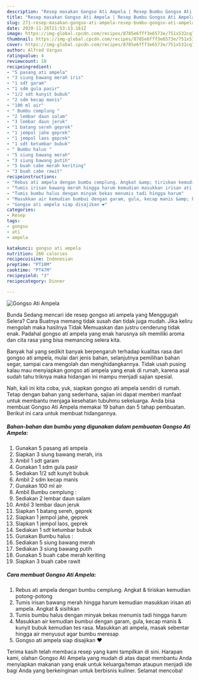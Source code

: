 ```yaml
---
description: "Resep masakan Gongso Ati Ampela | Resep Bumbu Gongso Ati Ampela Yang Lezat"
title: "Resep masakan Gongso Ati Ampela | Resep Bumbu Gongso Ati Ampela Yang Lezat"
slug: 271-resep-masakan-gongso-ati-ampela-resep-bumbu-gongso-ati-ampela-yang-lezat
date: 2020-11-26T21:53:13.161Z
image: https://img-global.cpcdn.com/recipes/8785e6fff3e6573e/751x532cq70/gongso-ati-ampela-foto-resep-utama.jpg
thumbnail: https://img-global.cpcdn.com/recipes/8785e6fff3e6573e/751x532cq70/gongso-ati-ampela-foto-resep-utama.jpg
cover: https://img-global.cpcdn.com/recipes/8785e6fff3e6573e/751x532cq70/gongso-ati-ampela-foto-resep-utama.jpg
author: Alfred Vargas
ratingvalue: 4
reviewcount: 10
recipeingredient:
- "5 pasang ati ampela"
- "3 siung bawang merah iris"
- "1 sdt garam"
- "1 sdm gula pasir"
- "1/2 sdt kunyit bubuk"
- "2 sdm kecap manis"
- "100 ml air"
- " Bumbu cemplung "
- "2 lembar daun salam"
- "3 lembar daun jeruk"
- "1 batang sereh geprek"
- "1 jempol jahe geprek"
- "1 jempol laos geprek"
- "1 sdt ketumbar bubuk"
- " Bumbu halus "
- "5 siung bawang merah"
- "3 siung bawang putih"
- "5 buah cabe merah keriting"
- "3 buah cabe rawit"
recipeinstructions:
- "Rebus ati ampela dengan bumbu cemplung. Angkat &amp; tiriskan kemudian potong-potong"
- "Tumis irisan bawang merah hingga harum kemudian masukkan irisan ati ampela. Angkat &amp; sisihkan"
- "Tumis bumbu halus dengan minyak bekas menumis tadi hingga harum"
- "Masukkan air kemudian bumbui dengan garam, gula, kecap manis &amp; kunyit bubuk kemudian tes rasa. Masukkan ati ampela, masak sebentar hingga air menyusut agar bumbu meresap"
- "Gongso ati ampela siap disajikan ❤"
categories:
- Resep
tags:
- gongso
- ati
- ampela

katakunci: gongso ati ampela 
nutrition: 260 calories
recipecuisine: Indonesian
preptime: "PT10M"
cooktime: "PT47M"
recipeyield: "3"
recipecategory: Dinner

---
```



![Gongso Ati Ampela](https://img-global.cpcdn.com/recipes/8785e6fff3e6573e/751x532cq70/gongso-ati-ampela-foto-resep-utama.jpg)

Bunda Sedang mencari ide resep gongso ati ampela yang Menggugah Selera? Cara Buatnya memang tidak susah dan tidak juga mudah. Jika keliru mengolah maka hasilnya Tidak Memuaskan dan justru cenderung tidak enak. Padahal gongso ati ampela yang enak harusnya sih memiliki aroma dan cita rasa yang bisa memancing selera kita.

Banyak hal yang sedikit banyak berpengaruh terhadap kualitas rasa dari gongso ati ampela, mulai dari jenis bahan, selanjutnya pemilihan bahan segar, sampai cara mengolah dan menghidangkannya. Tidak usah pusing kalau mau menyiapkan gongso ati ampela yang enak di rumah, karena asal sudah tahu triknya maka hidangan ini mampu menjadi sajian spesial.




Nah, kali ini kita coba, yuk, siapkan gongso ati ampela sendiri di rumah. Tetap dengan bahan yang sederhana, sajian ini dapat memberi manfaat untuk membantu menjaga kesehatan tubuhmu sekeluarga. Anda bisa membuat Gongso Ati Ampela memakai 19 bahan dan 5 tahap pembuatan. Berikut ini cara untuk membuat hidangannya.

<!--inarticleads1-->

##### Bahan-bahan dan bumbu yang digunakan dalam pembuatan Gongso Ati Ampela:

1. Gunakan 5 pasang ati ampela
1. Siapkan 3 siung bawang merah, iris
1. Ambil 1 sdt garam
1. Gunakan 1 sdm gula pasir
1. Sediakan 1/2 sdt kunyit bubuk
1. Ambil 2 sdm kecap manis
1. Gunakan 100 ml air
1. Ambil  Bumbu cemplung :
1. Sediakan 2 lembar daun salam
1. Ambil 3 lembar daun jeruk
1. Siapkan 1 batang sereh, geprek
1. Siapkan 1 jempol jahe, geprek
1. Siapkan 1 jempol laos, geprek
1. Sediakan 1 sdt ketumbar bubuk
1. Gunakan  Bumbu halus :
1. Sediakan 5 siung bawang merah
1. Sediakan 3 siung bawang putih
1. Gunakan 5 buah cabe merah keriting
1. Siapkan 3 buah cabe rawit




<!--inarticleads2-->

##### Cara membuat Gongso Ati Ampela:

1. Rebus ati ampela dengan bumbu cemplung. Angkat &amp; tiriskan kemudian potong-potong
1. Tumis irisan bawang merah hingga harum kemudian masukkan irisan ati ampela. Angkat &amp; sisihkan
1. Tumis bumbu halus dengan minyak bekas menumis tadi hingga harum
1. Masukkan air kemudian bumbui dengan garam, gula, kecap manis &amp; kunyit bubuk kemudian tes rasa. Masukkan ati ampela, masak sebentar hingga air menyusut agar bumbu meresap
1. Gongso ati ampela siap disajikan ❤




Terima kasih telah membaca resep yang kami tampilkan di sini. Harapan kami, olahan Gongso Ati Ampela yang mudah di atas dapat membantu Anda menyiapkan makanan yang enak untuk keluarga/teman ataupun menjadi ide bagi Anda yang berkeinginan untuk berbisnis kuliner. Selamat mencoba!
